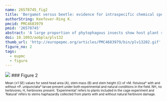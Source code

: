 ```yaml
---
name: 26578745_fig2
title: 'Bergamot versus beetle: evidence for intraspecific chemical specialization.'
authorString: Keefover-Ring K.
pmcid: PMC4683979
pmid: '26578745'
abstract: 'A large proportion of phytophagous insects show host plant specificity (monophagy or oligophagy), often determined by host secondary chemistry. Yet, even specialists can be negatively affected by host chemistry at high levels or with novel compounds, which may manifest itself if their host species is chemically variable. This study tested for reciprocal effects of a specialist tortoise beetle (Physonota unipunctata) feeding on a host plant (Monarda fistulosa) with two monoterpene chemotypes [thymol (T) and carvacrol (C)] using a controlled field experiment where larvae fed on caged plants of both chemotypes, haphazardly collected natural plants with and without beetle damage, and growth chamber experiments where larvae that hatched and briefly fed on one chemotype were reared on either chemotype. In the field experiment, plant chemotype did not affect larval weight or length, but did influence larval survival with almost 8.3 % more surviving on T plants. Herbivores reduced seed head area (86.5 % decrease), stem mass (41.2 %) and stem height (21.1 %) of caged plants, but this was independent of host chemotype. Natural plants experienced similar reductions in these variables (74.0, 41.4 and 8.7 %) and T chemotypes were more frequently damaged. In the growth chamber, larval relative growth rate (RGR) differed for both feeding history and year. Larvae from T natal plants reared on T hosts grew at almost twice the rate of those from C and reared on T. Larvae from either T or C natal plants reared on C plants showed intermediate growth rates. Additional analyses revealed natal plant chemotype as the most important factor, with the RGR of larvae from T natal plants almost one-third higher than that of those from C natal plants. These cumulative results demonstrate intraspecific variation in plant resistance that may lead to herbivore specialization on distinct host chemistry, which has implications for the evolutionary trajectory of both the insect and plant species.'
doi: 10.1093/aobpla/plv132
thumb_url: 'http://europepmc.org/articles/PMC4683979/bin/plv13202.gif'
figure_no: 2
tags:
  - eupmc
  - figure
---
```

<img src='http://europepmc.org/articles/PMC4683979/bin/plv13202.jpg' style='max-height: 300px'>
### Figure 2
<p style='font-size: 10px;'>Mean (±1 SE) values for seed head area (A), stem mass (B) and stem height (C) of *M. fistulosa* with and without *P. unipunctata* larvae present under both experimental and natural conditions in the field. NH, no herbivores; H, herbivores present. ‘Experimental’ refers to plants included in the cage experiment and ‘Natural’ refers to stems haphazardly collected from plants with and without natural herbivore damage.</p>